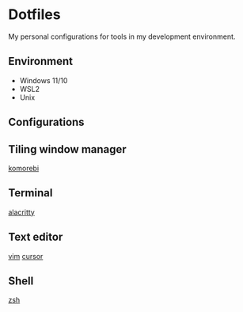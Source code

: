 # Dotfiles

My personal configurations for tools in my development environment.

## Environment

- Windows 11/10
- WSL2
- Unix

## Configurations

## Tiling window manager
[komorebi](https://github.com/LGUG2Z/komorebi)

## Terminal
[alacritty](https://github.com/alacritty/alacritty)

## Text editor
[vim](https://www.vim.org/)
[cursor](https://www.cursor.com/)

## Shell
[zsh](https://zsh.sourceforge.io/)
